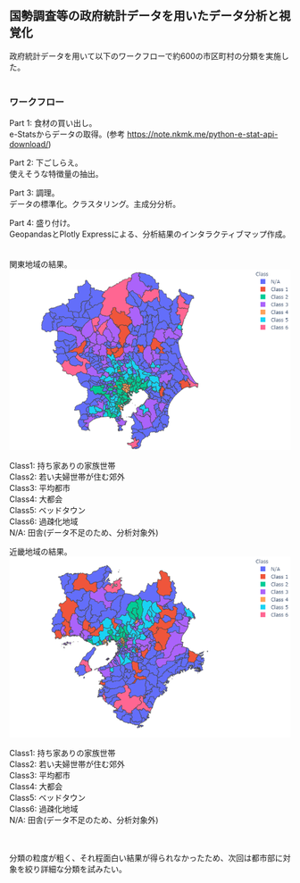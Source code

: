 ## 国勢調査等の政府統計データを用いたデータ分析と視覚化
政府統計データを用いて以下のワークフローで約600の市区町村の分類を実施した。
<br>
<br>
### ワークフロー
Part 1: 食材の買い出し。<br>
e-Statsからデータの取得。(参考 https://note.nkmk.me/python-e-stat-api-download/)<br>

Part 2: 下ごしらえ。<br>
使えそうな特徴量の抽出。<br>

Part 3: 調理。<br>
データの標準化。クラスタリング。主成分分析。<br>

Part 4: 盛り付け。<br>
GeopandasとPlotly Expressによる、分析結果のインタラクティブマップ作成。<br>
<br>
<br>
関東地域の結果。<br>
![demo](https://github.com/Jun-Tam/JapaneseCensusAnalysis/raw/master/figure/関東.png)

Class1: 持ち家ありの家族世帯<br>
Class2: 若い夫婦世帯が住む郊外<br>
Class3: 平均都市<br>
Class4: 大都会<br>
Class5: ベッドタウン<br>
Class6: 過疎化地域<br>
N/A: 田舎(データ不足のため、分析対象外)<br>

近畿地域の結果。<br>
![demo](https://github.com/Jun-Tam/JapaneseCensusAnalysis/raw/master/figure/近畿.png)

Class1: 持ち家ありの家族世帯<br>
Class2: 若い夫婦世帯が住む郊外<br>
Class3: 平均都市<br>
Class4: 大都会<br>
Class5: ベッドタウン<br>
Class6: 過疎化地域<br>
N/A: 田舎(データ不足のため、分析対象外)<br>

<br>
<br>
分類の粒度が粗く、それ程面白い結果が得られなかったため、次回は都市部に対象を絞り詳細な分類を試みたい。
